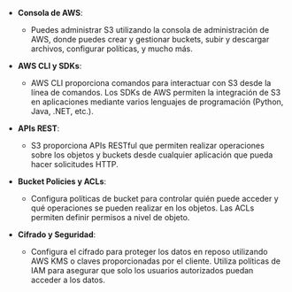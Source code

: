 - **Consola de AWS**:
    
    - Puedes administrar S3 utilizando la consola de administración de AWS, donde puedes crear y gestionar buckets, subir y descargar archivos, configurar políticas, y mucho más.

- **AWS CLI y SDKs**:
    
    - AWS CLI proporciona comandos para interactuar con S3 desde la línea de comandos. Los SDKs de AWS permiten la integración de S3 en aplicaciones mediante varios lenguajes de programación (Python, Java, .NET, etc.).

- **APIs REST**:
    
    - S3 proporciona APIs RESTful que permiten realizar operaciones sobre los objetos y buckets desde cualquier aplicación que pueda hacer solicitudes HTTP.

- **Bucket Policies y ACLs**:
    
    - Configura políticas de bucket para controlar quién puede acceder y qué operaciones se pueden realizar en los objetos. Las ACLs permiten definir permisos a nivel de objeto.

- **Cifrado y Seguridad**:
    
    - Configura el cifrado para proteger los datos en reposo utilizando AWS KMS o claves proporcionadas por el cliente. Utiliza políticas de IAM para asegurar que solo los usuarios autorizados puedan acceder a los datos.